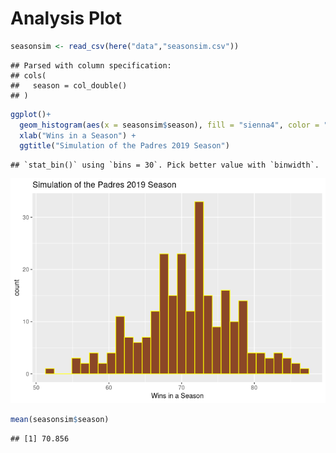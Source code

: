 Analysis Plot
================

``` r
seasonsim <- read_csv(here("data","seasonsim.csv"))
```

    ## Parsed with column specification:
    ## cols(
    ##   season = col_double()
    ## )

``` r
ggplot()+
  geom_histogram(aes(x = seasonsim$season), fill = "sienna4", color = "yellow") +
  xlab("Wins in a Season") +
  ggtitle("Simulation of the Padres 2019 Season")
```

    ## `stat_bin()` using `bins = 30`. Pick better value with `binwidth`.

![](plot_and_mean_files/figure-gfm/unnamed-chunk-1-1.png)<!-- -->

``` r
mean(seasonsim$season)
```

    ## [1] 70.856
